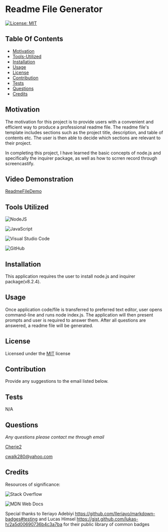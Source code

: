 
# Readme File Generator

[![License: MIT](https://img.shields.io/badge/License-MIT-yellow.svg)](https://opensource.org/licenses/MIT)
  
## Table Of Contents
  - [Motivation](#Motivation)
  - [Tools-Utilized](#Tools-Utilized)
  - [Installation](#Installation)
  - [Usage](#Usage)
  - [License](#License)
  - [Contribution](#Contribution)
  - [Tests](#Tests)
  - [Questions](#Questions)
  - [Credits](#Credits)
  
## Motivation
  The motivation for this project is to provide users with a convenient and efficient way to produce a professional readme file. The readme file's template includes sections such as the project title, description, and table of contents etc. The user is then able to decide which sections are relevant to their project.

  In completing this project, I have learned the basic concepts of node.js and specifically the inquirer package, as well as how to scrren record through screencastify.

## Video Demonstration

[ReadmeFileDemo](readmefiledemo.webm)

## Tools Utilized

![NodeJS](https://img.shields.io/badge/node.js-6DA55F?style=for-the-badge&logo=node.js&logoColor=white)

![JavaScript](https://img.shields.io/badge/javascript-%23323330.svg?style=for-the-badge&logo=javascript&logoColor=%23F7DF1E)

![Visual Studio Code](https://img.shields.io/badge/Visual%20Studio%20Code-0078d7.svg?style=for-the-badge&logo=visual-studio-code&logoColor=white)

![GitHub](https://img.shields.io/badge/github-%23121011.svg?style=for-the-badge&logo=github&logoColor=white)

## Installation
  This application requires the user to install node.js and inquirer package(v8.2.4).

## Usage
  Once application code/file is transferred to preferred text editor, user opens command-line and runs node index.js. The application will then present prompts and user is required to answer them. After all questions are answered, a readme file will be generated.

## License
  Licensed under the [MIT](https://choosealicense.com/licenses/mit/) license

## Contribution
  Provide any suggestions to the email listed below.

## Tests
  N/A

## Questions
 *Any questions please contact me through email*
  
  [Cherie2](https://github.com/Cherie2)

  cwalk280@yahoo.com

## Credits

Resources of significance:

![Stack Overflow](https://img.shields.io/badge/-Stackoverflow-FE7A16?style=for-the-badge&logo=stack-overflow&logoColor=white)

![MDN Web Docs](https://img.shields.io/badge/MDN_Web_Docs-black?style=for-the-badge&logo=mdnwebdocs&logoColor=white)

Special thanks to Ileriayo Adebiyi https://github.com/Ileriayo/markdown-badges#testing and Lucas Himsel https://gist.github.com/lukas-h/2a5d00690736b4c3a7ba for their public library of common badges


